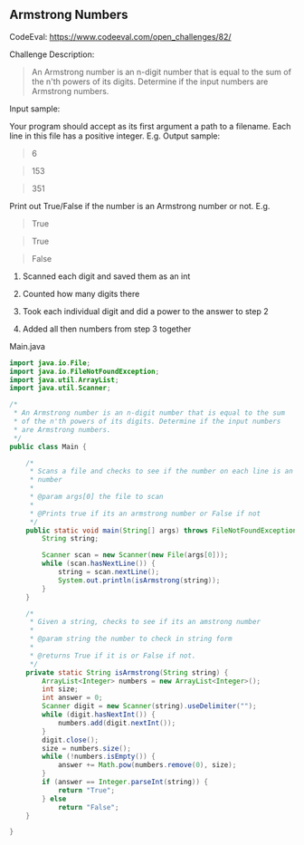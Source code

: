 Armstrong Numbers
--------------------

CodeEval: https://www.codeeval.com/open_challenges/82/

Challenge Description:

>An Armstrong number is an n-digit number that is equal to the sum of the n'th powers of its digits. Determine if the input numbers are Armstrong numbers.

Input sample:

Your program should accept as its first argument a path to a filename. Each line in this file has a positive integer. E.g.
Output sample:

>6

>153

>351

Print out True/False if the number is an Armstrong number or not. E.g.

>True

>True

>False

1) Scanned each digit and saved them as an int

2) Counted how many digits there

3) Took each individual digit and did a power to the answer  to step 2

4) Added all then numbers from step 3 together


Main.java
```java
import java.io.File;
import java.io.FileNotFoundException;
import java.util.ArrayList;
import java.util.Scanner;

/*
 * An Armstrong number is an n-digit number that is equal to the sum 
 * of the n'th powers of its digits. Determine if the input numbers 
 * are Armstrong numbers. 
 */
public class Main {

	/*
	 * Scans a file and checks to see if the number on each line is an Armstrong
	 * number
	 * 
	 * @param args[0] the file to scan
	 * 
	 * @Prints true if its an armstrong number or False if not
	 */
	public static void main(String[] args) throws FileNotFoundException {
		String string;

		Scanner scan = new Scanner(new File(args[0]));
		while (scan.hasNextLine()) {
			string = scan.nextLine();
			System.out.println(isArmstrong(string));
		}
	}

	/*
	 * Given a string, checks to see if its an amstrong number
	 * 
	 * @param string the number to check in string form
	 * 
	 * @returns True if it is or False if not.
	 */
	private static String isArmstrong(String string) {
		ArrayList<Integer> numbers = new ArrayList<Integer>();
		int size;
		int answer = 0;
		Scanner digit = new Scanner(string).useDelimiter("");
		while (digit.hasNextInt()) {
			numbers.add(digit.nextInt());
		}
		digit.close();
		size = numbers.size();
		while (!numbers.isEmpty()) {
			answer += Math.pow(numbers.remove(0), size);
		}
		if (answer == Integer.parseInt(string)) {
			return "True";
		} else
			return "False";
	}

}
```
